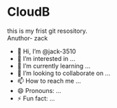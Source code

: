 # CloudB
this is my frist git resository.
<br>
Anuthor-  zack
- 👋 Hi, I’m @jack-3510
- 👀 I’m interested in ...
- 🌱 I’m currently learning ...
- 💞️ I’m looking to collaborate on ...
- 📫 How to reach me ...
- 😄 Pronouns: ...
- ⚡ Fun fact: ...



